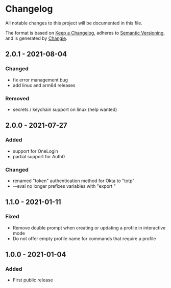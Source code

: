 # Changelog
All notable changes to this project will be documented in this file.

The format is based on [Keep a Changelog](https://keepachangelog.com/en/1.0.0/),
adheres to [Semantic Versioning](https://semver.org/spec/v2.0.0.html),
and is generated by [Changie](https://github.com/miniscruff/changie).

## 2.0.1 - 2021-08-04

### Changed

- fix error management bug
- add linux and arm64 releases

### Removed

- secrets / keychain support on linux (help wanted)


## 2.0.0 - 2021-07-27

### Added
- support for OneLogin
- partial support for Auth0

### Changed
- renamed "token" authentication method for Okta to "totp"
- --eval no longer prefixes variables with "export "


## 1.1.0 - 2021-01-11

### Fixed
* Remove double prompt when creating or updating a profile in interactive mode
* Do not offer empty profile name for commands that require a profile

## 1.0.0 - 2021-01-04

### Added
* First public release
